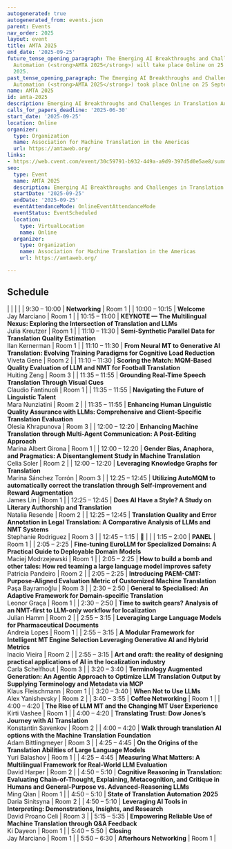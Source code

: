 ```yaml
---
autogenerated: true
autogenerated_from: events.json
parent: Events
nav_order: 2025
layout: event
title: AMTA 2025
end_date: '2025-09-25'
future_tense_opening_paragraph: The Emerging AI Breakthroughs and Challenges in Translation
  Automation (<strong>AMTA 2025</strong>) will take place Online on 25 September,
  2025.
past_tense_opening_paragraph: The Emerging AI Breakthroughs and Challenges in Translation
  Automation (<strong>AMTA 2025</strong>) took place Online on 25 September, 2025.
name: AMTA 2025
id: amta-2025
description: Emerging AI Breakthroughs and Challenges in Translation Automation
calls_for_papers_deadline: '2025-06-30'
start_date: '2025-09-25'
location: Online
organizer:
  type: Organization
  name: Association for Machine Translation in the Americas
  url: https://amtaweb.org/
links:
- https://web.cvent.com/event/30c59791-b932-449a-a9d9-397d5d0e5ae8/summary
seo:
  type: Event
  name: AMTA 2025
  description: Emerging AI Breakthroughs and Challenges in Translation Automation
  startDate: '2025-09-25'
  endDate: '2025-09-25'
  eventAttendanceMode: OnlineEventAttendanceMode
  eventStatus: EventScheduled
  location:
    type: VirtualLocation
    name: Online
  organizer:
    type: Organization
    name: Association for Machine Translation in the Americas
    url: https://amtaweb.org/

---
```

## Schedule

| | | |
| 9:30 – 10:00 | **Networking** | Room 1 |
| 10:00 – 10:15 | **Welcome** <br>Jay Marciano | Room 1 |
| 10:15 – 11:00 | **KEYNOTE — The Multilingual Nexus: Exploring the Intersection of Translation and LLMs** <br>Julia Kreutzer | Room 1 |
| 11:10 – 11:30 | **Semi-Synthetic Parallel Data for Translation Quality Estimation** <br>Ilan Kernerman | Room 1 |
| 11:10 – 11:30 | **From Neural MT to Generative AI Translation: Evolving Training Paradigms for Cognitive Load Reduction** <br>Viveta Gene | Room 2 |
| 11:10 – 11:30 | **Scoring the Match: MQM-Based Quality Evaluation of LLM and NMT for Football Translation** <br>Huiting Zeng | Room 3 |
| 11:35 – 11:55 | **Grounding Real-Time Speech Translation Through Visual Cues** <br>Claudio Fantinuoli | Room 1 |
| 11:35 – 11:55 | **Navigating the Future of Linguistic Talent** <br>Mara Nunziatini | Room 2 |
| 11:35 – 11:55 | **Enhancing Human Linguistic Quality Assurance with LLMs: Comprehensive and Client-Specific Translation Evaluation** <br>Olesia Khrapunova | Room 3 |
| 12:00 – 12:20 | **Enhancing Machine Translation through Multi-Agent Communication: A Post-Editing Approach** <br>Marina Albert Girona | Room 1 |
| 12:00 – 12:20 | **Gender Bias, Anaphora, and Pragmatics: A Disentanglement Study in Machine Translation** <br>Celia Soler | Room 2 |
| 12:00 – 12:20 | **Leveraging Knowledge Graphs for Translation** <br>Marina Sánchez Torrón | Room 3 |
| 12:25 – 12:45 | **Utilizing AutoMQM to automatically correct the translation through Self-improvement and Reward Augmentation** <br>James Lin | Room 1 |
| 12:25 – 12:45 | **Does AI Have a Style? A Study on Literary Authorship and Translation** <br>Natalia Resende | Room 2 |
| 12:25 – 12:45 | **Translation Quality and Error Annotation in Legal Translation: A Comparative Analysis of LLMs and NMT Systems** <br>Stephanie Rodriguez | Room 3 |
| 12:45 – 1:15 | 🍴 | |
| 1:15 – 2:00 | **PANEL** | Room 1 |
| 2:05 – 2:25 | **Fine-tuning EuroLLM for Specialized Domains: A Practical Guide to Deployable Domain Models** <br>Maciej Modrzejewski | Room 1 |
| 2:05 – 2:25 | **How to build a bomb and other tales: How red teaming a large language model improves safety** <br>Patricia Pandeiro | Room 2 |
| 2:05 – 2:25 | **Introducing PAEM-CMT: Purpose-Aligned Evaluation Metric of Customized Machine Translation** <br>Paşa Bayramoğlu | Room 3 |
| 2:30 – 2:50 | **General to Specialised: An Adaptive Framework for Domain-specific Translation** <br>Leonor Graça | Room 1 |
| 2:30 – 2:50 | **Time to switch gears? Analysis of an NMT-first to LLM-only workflow for localization** <br>Julian Hamm | Room 2 |
| 2:55 – 3:15 | **Leveraging Large Language Models for Pharmaceutical Documents** <br>Andreia Lopes | Room 1 |
| 2:55 – 3:15 | **A Modular Framework for Intelligent MT Engine Selection Leveraging Generative AI and Hybrid Metrics** <br>Inacio Vieira | Room 2 |
| 2:55 – 3:15 | **Art and craft: the reality of designing practical applications of AI in the localization industry** <br>Carla Schelfhout | Room 3 |
| 3:20 – 3:40 | **Terminology Augmented Generation: An Agentic Approach to Optimize LLM Translation Output by Supplying Terminology and Metadata via MCP** <br>Klaus Fleischmann | Room 1 |
| 3:20 – 3:40 | **When Not to Use LLMs** <br>Alex Yanishevsky | Room 2 |
| 3:40 – 3:55 | **Coffee Networking** | Room 1 |
| 4:00 – 4:20 | **The Rise of LLM MT and the Changing MT User Experience** <br>Kirti Vashee | Room 1 |
| 4:00 – 4:20 | **Translating Trust: Dow Jones’s Journey with AI Translation** <br>Konstantin Savenkov | Room 2 |
| 4:00 – 4:20 | **Walk through translation AI options with the Machine Translation Foundation** <br>Adam Bittlingmeyer | Room 3 |
| 4:25 – 4:45 | **On the Origins of the Translation Abilities of Large Language Models** <br>Yuri Balashov | Room 1 |
| 4:25 – 4:45 | **Measuring What Matters: A Multilingual Framework for Real-World LLM Evaluation** <br>David Harper | Room 2 |
| 4:50 – 5:10 | **Cognitive Reasoning in Translation: Evaluating Chain-of-Thought, Explaining, Metacognition, and Critique in Humans and General-Purpose vs. Advanced-Reasoning LLMs** <br>Ming Qian | Room 1 |
| 4:50 – 5:10 | **State of Translation Automation 2025** <br>Daria Sinitsyna | Room 2 |
| 4:50 – 5:10 | **Leveraging AI Tools in Interpreting: Demonstrations, Insights, and Research** <br>David Proano Celi | Room 3 |
| 5:15 – 5:35 | **Empowering Reliable Use of Machine Translation through Q&A Feedback** <br>Ki Dayeon | Room 1 |
| 5:40 – 5:50 | **Closing** <br>Jay Marciano | Room 1 |
| 5:50 – 6:30 | **Afterhours Networking** | Room 1 |
